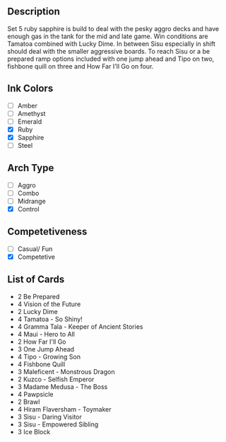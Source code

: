 ## Description

Set 5 ruby sapphire is build to deal with the pesky aggro decks and have enough gas in the tank for the mid and late game. Win conditions are Tamatoa combined with Lucky Dime. In between Sisu especially in shift should deal with the smaller aggressive boards. To reach Sisu or a be prepared ramp options included with one jump ahead and Tipo on two, fishbone quill on three and How Far I'll Go on four.

## Ink Colors

- [ ] Amber
- [ ] Amethyst
- [ ] Emerald
- [x] Ruby
- [x] Sapphire
- [ ] Steel

## Arch Type

- [ ] Aggro
- [ ] Combo
- [ ] Midrange
- [x] Control

## Competetiveness

- [ ] Casual/ Fun
- [x] Competetive

## List of Cards

- 2 Be Prepared
- 4 Vision of the Future
- 2 Lucky Dime
- 4 Tamatoa - So Shiny!
- 4 Gramma Tala - Keeper of Ancient Stories
- 4 Maui - Hero to All
- 2 How Far I'll Go
- 3 One Jump Ahead
- 4 Tipo - Growing Son
- 4 Fishbone Quill
- 3 Maleficent - Monstrous Dragon
- 2 Kuzco - Selfish Emperor
- 3 Madame Medusa - The Boss
- 4 Pawpsicle
- 2 Brawl
- 4 Hiram Flaversham - Toymaker
- 3 Sisu - Daring Visitor
- 3 Sisu - Empowered Sibling
- 3 Ice Block
